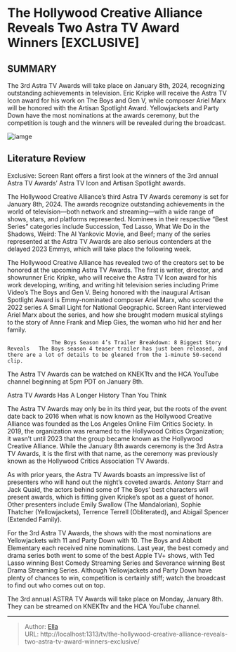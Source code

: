 # The Hollywood Creative Alliance Reveals Two Astra TV Award Winners [EXCLUSIVE]


## SUMMARY 



  The 3rd Astra TV Awards will take place on January 8th, 2024, recognizing outstanding achievements in television.   Eric Kripke will receive the Astra TV Icon award for his work on The Boys and Gen V, while composer Ariel Marx will be honored with the Artisan Spotlight Award.   Yellowjackets and Party Down have the most nominations at the awards ceremony, but the competition is tough and the winners will be revealed during the broadcast.  

![iamge](https://static1.srcdn.com/wordpress/wp-content/uploads/2024/01/bel-powley-as-miep-gies-in-a-small-light-and-jack-quaid-as-hughie-in-the-boys.jpg)

## Literature Review
Exclusive: Screen Rant offers a first look at the winners of the 3rd annual Astra TV Awards’ Astra TV Icon and Artisan Spotlight awards.




The Hollywood Creative Alliance’s third Astra TV Awards ceremony is set for January 8th, 2024. The awards recognize outstanding achievements in the world of television—both network and streaming—with a wide range of shows, stars, and platforms represented. Nominees in their respective “Best Series” categories include Succession, Ted Lasso, What We Do in the Shadows, Weird: The Al Yankovic Movie, and Beef; many of the series represented at the Astra TV Awards are also serious contenders at the delayed 2023 Emmys, which will take place the following week.




The Hollywood Creative Alliance has revealed two of the creators set to be honored at the upcoming Astra TV Awards. The first is writer, director, and showrunner Eric Kripke, who will receive the Astra TV Icon award for his work developing, writing, and writing hit television series including Prime Video’s The Boys and Gen V. Being honored with the inaugural Artisan Spotlight Award is Emmy-nominated composer Ariel Marx, who scored the 2022 series A Small Light for National Geographic. Screen Rant interviewed Ariel Marx about the series, and how she brought modern musical stylings to the story of Anne Frank and Miep Gies, the woman who hid her and her family.

                  The Boys Season 4’s Trailer Breakdown: 8 Biggest Story Reveals   The Boys season 4 teaser trailer has just been released, and there are a lot of details to be gleaned from the 1-minute 50-second clip.    

The Astra TV Awards can be watched on KNEKTtv and the HCA YouTube channel beginning at 5pm PDT on January 8th.





 Astra TV Awards Has A Longer History Than You Think 
         

The Astra TV Awards may only be in its third year, but the roots of the event date back to 2016 when what is now known as the Hollywood Creative Alliance was founded as the Los Angeles Online Film Critics Society. In 2019, the organization was renamed to the Hollywood Critics Organization; it wasn’t until 2023 that the group became known as the Hollywood Creative Alliance. While the January 8th awards ceremony is the 3rd Astra TV Awards, it is the first with that name, as the ceremony was previously known as the Hollywood Critics Association TV Awards.

As with prior years, the Astra TV Awards boasts an impressive list of presenters who will hand out the night’s coveted awards. Antony Starr and Jack Quaid, the actors behind some of The Boys’ best characters will present awards, which is fitting given Kripke’s spot as a guest of honor. Other presenters include Emily Swallow (The Mandalorian), Sophie Thatcher (Yellowjackets), Terrence Terrell (Obliterated), and Abigail Spencer (Extended Family).




For the 3rd Astra TV Awards, the shows with the most nominations are Yellowjackets with 11 and Party Down with 10. The Boys and Abbott Elementary each received nine nominations. Last year, the best comedy and drama series both went to some of the best Apple TV&#43; shows, with Ted Lasso winning Best Comedy Streaming Series and Severance winning Best Drama Streaming Series. Although Yellowjackets and Party Down have plenty of chances to win, competition is certainly stiff; watch the broadcast to find out who comes out on top.



The 3rd annual ASTRA TV Awards will take place on Monday, January 8th. They can be streamed on KNEKTtv and the HCA YouTube channel.





---

> Author: [Ella](https://instagram.hk.cn/)  
> URL: http://localhost:1313/tv/the-hollywood-creative-alliance-reveals-two-astra-tv-award-winners-exclusive/  

